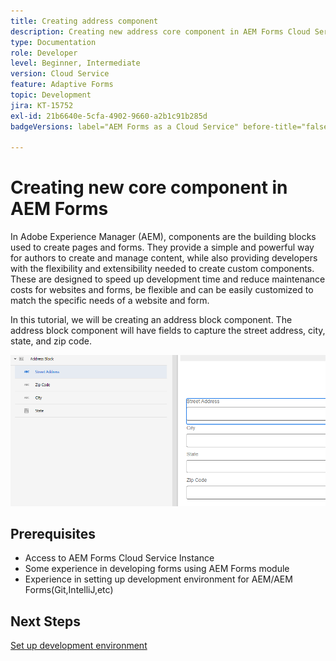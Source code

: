 ```yaml
---
title: Creating address component
description: Creating new address core component in AEM Forms Cloud Service
type: Documentation
role: Developer
level: Beginner, Intermediate
version: Cloud Service
feature: Adaptive Forms
topic: Development
jira: KT-15752
exl-id: 21b6640e-5cfa-4902-9660-a2b1c91b285d
badgeVersions: label="AEM Forms as a Cloud Service" before-title="false"

---
```

# Creating new core component in AEM Forms

In Adobe Experience Manager (AEM), components are the building blocks used to create pages and forms. They provide a simple and powerful way for authors to create and manage content, while also providing developers with the flexibility and extensibility needed to create custom components. These are designed to speed up development time and reduce maintenance costs for websites and forms, be flexible and can be easily customized to match the specific needs of a website and form.

In this tutorial, we will be creating an address block component. The address block component will have fields to capture the street address, city, state, and zip code.

![final-address](assets/final-address-component.png)

## Prerequisites

* Access to AEM Forms Cloud Service Instance
* Some experience in developing forms using AEM Forms module
* Experience in setting up development environment for AEM/AEM Forms(Git,IntelliJ,etc)

## Next Steps

[Set up development environment](./set-up.md)
